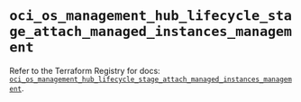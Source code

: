 # `oci_os_management_hub_lifecycle_stage_attach_managed_instances_management`

Refer to the Terraform Registry for docs: [`oci_os_management_hub_lifecycle_stage_attach_managed_instances_management`](https://registry.terraform.io/providers/oracle/oci/7.19.0/docs/resources/os_management_hub_lifecycle_stage_attach_managed_instances_management).

